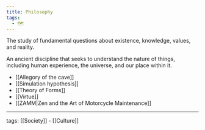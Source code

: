 ```yaml
---
title: Philosophy
tags:
  - 🗺️
---
```


The study of fundamental questions about existence, knowledge, values, and reality.  

An ancient discipline that seeks to understand the nature of things, including human experience, the universe, and our place within it.

- [[Allegory of the cave]]
- [[Simulation hypothesis]]
- [[Theory of Forms]]
- [[Virtue]]
- [[ZAMM|Zen and the Art of Motorcycle Maintenance]]

---

tags: [[Society]] - [[Culture]]